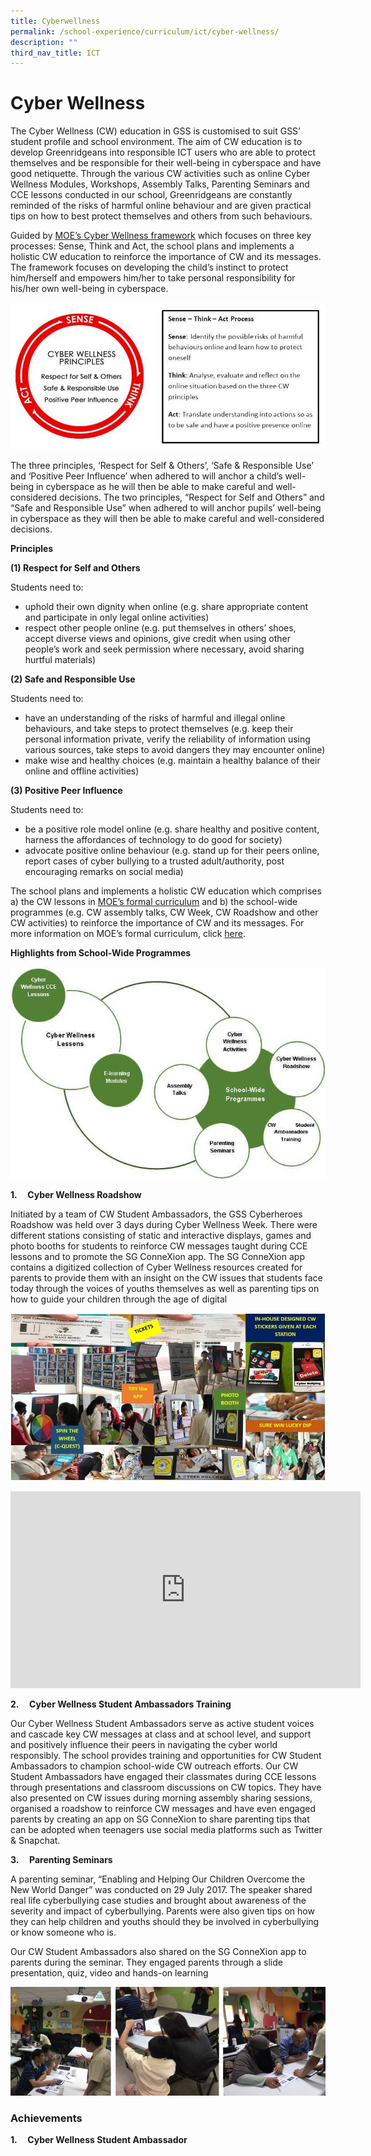 ```yaml
---
title: Cyberwellness
permalink: /school-experience/curriculum/ict/cyber-wellness/
description: ""
third_nav_title: ICT
---
```

# **Cyber Wellness**

The Cyber Wellness (CW) education in GSS is customised to suit GSS’ student profile and school environment. The aim of CW education is to develop Greenridgeans into responsible ICT users who are able to protect themselves and be responsible for their well-being in cyberspace and have good netiquette. Through the various CW activities such as online Cyber Wellness Modules, Workshops, Assembly Talks, Parenting Seminars and CCE lessons conducted in our school, Greenridgeans are constantly reminded of the risks of harmful online behaviour and are given practical tips on how to best protect themselves and others from such behaviours.

Guided by [MOE’s Cyber Wellness framework](https://www.moe.gov.sg/education/programmes/social-and-emotional-learning/cyber-wellness) which focuses on three key processes: Sense, Think and Act, the school plans and implements a holistic CW education to reinforce the importance of CW and its messages. The framework focuses on developing the child’s instinct to protect him/herself and empowers him/her to take personal responsibility for his/her own well-being in cyberspace.

![](/images/cyberwellness01.jpg)

The three principles, ‘Respect for Self & Others’, ‘Safe & Responsible Use’ and ‘Positive Peer Influence’ when adhered to will anchor a child’s well-being in cyberspace as he will then be able to make careful and well-considered decisions. The two principles, “Respect for Self and Others” and “Safe and Responsible Use” when adhered to will anchor pupils’ well-being in cyberspace as they will then be able to make careful and well-considered decisions.

**Principles**

**(1) Respect for Self and Others**

Students need to:

*   uphold their own dignity when online (e.g. share appropriate content and participate in only legal online activities)
*   respect other people online (e.g. put themselves in others’ shoes, accept diverse views and opinions, give credit when using other people’s work and seek permission where necessary, avoid sharing hurtful materials)


**(2) Safe and Responsible Use**

Students need to:

*   have an understanding of the risks of harmful and illegal online behaviours, and take steps to protect themselves (e.g. keep their personal information private, verify the reliability of information using various sources, take steps to avoid dangers they may encounter online)
*   make wise and healthy choices (e.g. maintain a healthy balance of their online and offline activities)


**(3) Positive Peer Influence**

Students need to:

*   be a positive role model online (e.g. share healthy and positive content, harness the affordances of technology to do good for society)
*   advocate positive online behaviour (e.g. stand up for their peers online, report cases of cyber bullying to a trusted adult/authority, post encouraging remarks on social media)


The school plans and implements a holistic CW education which comprises a) the CW lessons in [MOE’s formal curriculum](https://ictconnection.moe.edu.sg/cyber-wellness/cyber-wellness-101) and b) the school-wide programmes (e.g. CW assembly talks, CW Week, CW Roadshow and other CW activities) to reinforce the importance of CW and its messages. For more information on MOE’s formal curriculum, click [here](https://ictconnection.moe.edu.sg/cyber-wellness/cyber-wellness-101).

**Highlights from School-Wide Programmes**

![](/images/cyberwellness02.jpg)

**1.     Cyber Wellness Roadshow**

Initiated by a team of CW Student Ambassadors, the GSS Cyberheroes Roadshow was held over 3 days during Cyber Wellness Week. There were different stations consisting of static and interactive displays, games and photo booths for students to reinforce CW messages taught during CCE lessons and to promote the SG ConneXion app. The SG ConneXion app contains a digitized collection of Cyber Wellness resources created for parents to provide them with an insight on the CW issues that students face today through the voices of youths themselves as well as parenting tips on how to guide your children through the age of digital

![](/images/cyberwellness03.jpg)



<iframe width="560" height="315" src="https://www.youtube.com/embed/NyeDs4KsZD0" title="YouTube video player" frameborder="0" allow="accelerometer; autoplay; clipboard-write; encrypted-media; gyroscope; picture-in-picture" allowfullscreen></iframe>





**2.     Cyber Wellness Student Ambassadors Training**

Our Cyber Wellness Student Ambassadors serve as active student voices and cascade key CW messages at class and at school level, and support and positively influence their peers in navigating the cyber world responsibly. The school provides training and opportunities for CW Student Ambassadors to champion school-wide CW outreach efforts. Our CW Student Ambassadors have engaged their classmates during CCE lessons through presentations and classroom discussions on CW topics. They have also presented on CW issues during morning assembly sharing sessions, organised a roadshow to reinforce CW messages and have even engaged parents by creating an app on SG ConneXion to share parenting tips that can be adopted when teenagers use social media platforms such as Twitter & Snapchat.

**3.     Parenting Seminars**

A parenting seminar, “Enabling and Helping Our Children Overcome the New World Danger” was conducted on 29 July 2017. The speaker shared real life cyberbullying case studies and brought about awareness of the severity and impact of cyberbullying. Parents were also given tips on how they can help children and youths should they be involved in cyberbullying or know someone who is.

Our CW Student Ambassadors also shared on the SG ConneXion app to parents during the seminar. They engaged parents through a slide presentation, quiz, video and hands-on learning

![](/images/cyberwellness04.jpg)


### Achievements

**1.     Cyber Wellness Student Ambassador**
